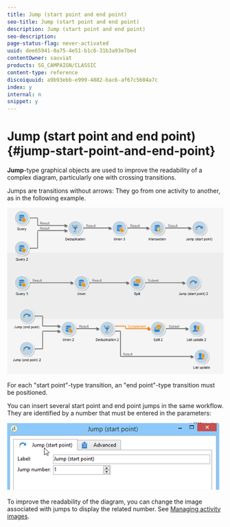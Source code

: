 ```yaml
---
title: Jump (start point and end point)
seo-title: Jump (start point and end point)
description: Jump (start point and end point)
seo-description: 
page-status-flag: never-activated
uuid: dee65941-0a75-4e51-b1c6-31b3a93e7bed
contentOwner: sauviat
products: SG_CAMPAIGN/CLASSIC
content-type: reference
discoiquuid: a9b93ebb-e999-4882-bac6-af67c5604a7c
index: y
internal: n
snippet: y
---
```


# Jump (start point and end point){#jump-start-point-and-end-point}

**Jump**-type graphical objects are used to improve the readability of a complex diagram, particularly one with crossing transitions.

Jumps are transitions without arrows: They go from one activity to another, as in the following example.

![](assets/s_user_segmentation_jump_sample.png)

For each "start point"-type transition, an "end point"-type transition must be positioned.

You can insert several start point and end point jumps in the same workflow. They are identified by a number that must be entered in the parameters:

![](assets/s_user_segmentation_jump_in.png)

To improve the readability of the diagram, you can change the image associated with jumps to display the related number. See [Managing activity images](../../workflow/using/managing-activity-images.md).
